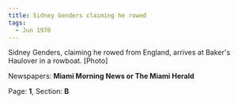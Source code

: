 ```yaml
---  
title: Sidney Genders claiming he rowed  
tags:  
  - Jun 1970  
---  
```

  
Sidney Genders, claiming he rowed from England, arrives at Baker's Haulover in a rowboat. [Photo]  
  
Newspapers: **Miami Morning News or The Miami Herald**  
  
Page: **1**, Section: **B** 
